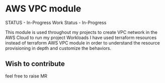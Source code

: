 # AWS VPC module

STATUS - In-Progress 
Work Status - In-Progress

This module is used throughout my projects to create VPC network in the AWS Cloud to run my project Workloads
I have used terraform resources instead of terraform AWS VPC module in order to understand the resource provisioning in depth and customize the behaviors.

## Wish to contribute
feel free to raise MR